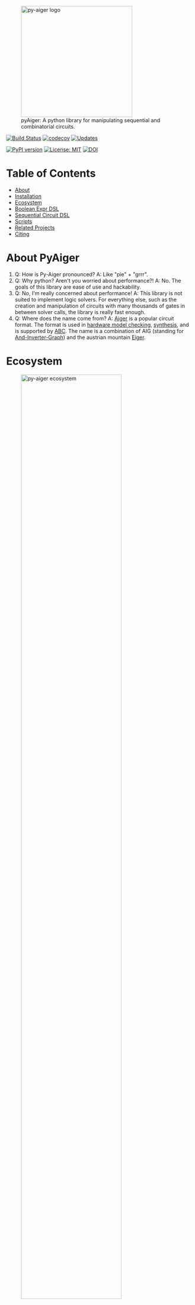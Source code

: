 <figure>
  <img src="assets/logo_text.svg" alt="py-aiger logo" width=300px>
  <figcaption>
      pyAiger: A python library for manipulating sequential and
      combinatorial circuits.
  </figcaption>

</figure>

[![Build Status](https://travis-ci.org/mvcisback/py-aiger.svg?branch=master)](https://travis-ci.org/mvcisback/py-aiger)
[![codecov](https://codecov.io/gh/mvcisback/py-aiger/branch/master/graph/badge.svg)](https://codecov.io/gh/mvcisback/py-aiger)
[![Updates](https://pyup.io/repos/github/mvcisback/py-aiger/shield.svg)](https://pyup.io/repos/github/mvcisback/py-aiger/)

[![PyPI version](https://badge.fury.io/py/py-aiger.svg)](https://badge.fury.io/py/py-aiger)
[![License: MIT](https://img.shields.io/badge/License-MIT-yellow.svg)](https://opensource.org/licenses/MIT)
[![DOI](https://zenodo.org/badge/130783753.svg)](https://zenodo.org/badge/latestdoi/130783753)

# Table of Contents
- [About](#about-py-aiger)
- [Installation](#installation)
- [Ecosystem](#ecosystem)
- [Boolean Expr DSL](#boolean-expression-dsl)
- [Sequential Circuit DSL](#sequential-circuit-dsl)
- [Scripts](#scripts)
- [Related Projects](#related-projects)
- [Citing](#citing)


# About PyAiger

1. Q: How is Py-Aiger pronounced? A: Like "pie" + "grrr".
2. Q: Why python? Aren't you worried about performance?! A: No. The goals of this library are ease of use and hackability. 
3. Q: No, I'm really concerned about performance! A: This library is not suited to implement logic solvers. For everything else, such as the creation and manipulation of circuits with many thousands of gates in between solver calls, the library is really fast enough.
4. Q: Where does the name come from? A: <a href="http://fmv.jku.at/aiger/">Aiger</a> is a popular circuit format. The format is used in <a href="http://fmv.jku.at/hwmcc17/">hardware model checking</a>, <a href="http://www.syntcomp.org/">synthesis</a>, and is supported by <a href="https://github.com/berkeley-abc/abc">ABC</a>. The name is a combination of AIG (standing for <a href="https://en.wikipedia.org/wiki/And-inverter_graph">And-Inverter-Graph</a>) and the austrian mountain <a href="https://en.wikipedia.org/wiki/Eiger">Eiger</a>.

# Ecosystem

<figure>
 <img src="assets/pyaiger_eco.svg" alt="py-aiger ecosystem" width="80%">
  <figcaption>Overview of the pyaiger ecosystem/stack. <a href="http://github.com/mvcisback/py-aiger-bv">pyAiger-BV</a> is an wrapper around pyAiger that supports grouping and ordering inputs, latches, and outputs. This enables working at the word (or BitVector) level.</figcaption>
</figure>

# Installation

`$ pip install py-aiger`

or as a developer:

`$ python setup.py develop`



# Boolean Expression DSL
While powerful, when writing combinatorial circuits, the Sequential
Circuit DSL can be somewhat clumsy. For this common usecase, we have
developed the Boolean Expression DSL. All circuits generated this way
have a single output.

```python
import aiger
x, y = aiger.atom('x'), aiger.atom('y')
expr1 = x & y  # circuit with inputs 'x', 'y' and 1 output computing x AND y.
expr2 = x | y  # logical or.
expr3 = x ^ y  # logical xor.
expr4 = x == y  # logical ==, xnor.
expr5 = x.implies(y)
expr6 = ~x  # logical negation.

# Atoms can be constants.
expr7 = x & aiger.atom(True)  # Equivilent to just x.
expr8 = x & aiger.atom(False)  # Equivilent to const False.

# And you can inspect the AIG if needed.
circ = x.aig

# And of course, you can get a BoolExpr from a single output aig.
expr9 = aiger.BoolExpr(circ)
```


# Sequential Circuit DSL

```python
import aiger
from aiger import utils

# Parser for ascii AIGER format.
aig1 = aiger.load(path_to_aig1_file.aag)
aig2 = aiger.load(path_to_aig2_file.aag)
```

## Sequential composition
```python
aig3 = aig1 >> aig2
```

## Parallel composition
```python
aig4 = aig1 | aig2
```

## Circuits with Latches/Feedback/Delay
```python
# Connect output y to input x with delay, initialized to True.
# (Default initialization is False.)
aig5 = aig1.feedback(
    inputs=['x'],
    outputs=['y'],
    initials=[True],
    keep_outputs=True
)
```

## Relabeling
```python
# Relabel input 'x' to 'z'.
aig1['i', {'x': 'z'}]

# Relabel output 'y' to 'w'.
aig1['o', {'y': 'w'}]

# Relabel latches 'l1' to 'l2'.
aig1['l', {'l1': 'l2'}]
```

## Evaluation
```python
# Combinatoric evaluation.
aig3(inputs={'x':True, 'y':False})

# Sequential evaluation.
sim = aig3.simulate({'x': 0, 'y': 0}, 
                    {'x': 1, 'y': 2},
                    {'x': 3, 'y': 4})

# Simulation Coroutine
sim = aig3.simulator()  # Coroutine
next(sim)  # Initialize
print(sim.send({'x': 0, 'y': 0}))
print(sim.send({'x': 1, 'y': 2}))
print(sim.send({'x': 3, 'y': 4}))


# Unroll
aig4 = aig3.unroll(steps=10, init=True)
```

## Useful circuits
```python
# Fix input x to be False.
aig4 = aiger.source({'x': False}) >> aig3

# Remove output y. 
aig4 = aig3 >> aiger.sink(['y'])

# Create duplicate w of output y.
aig4 = aig3 >> aiger.tee({'y': ['y', 'w']})

# Make an AND gate.
aiger.and_gate(['x', 'y'], out='name')

# Make an OR gate.
aiger.or_gate(['x', 'y'])  # Default output name is #or_output.

# And outputs.
aig1 >> aiger.and_gate(aig1.outputs) # Default output name is #and_output.

# Or outputs.
aig1 >> aiger.or_gate(inputs=aig1.outputs, output='my_output')

# Flip outputs.
aig1 >> aiger.bit_flipper(inputs=aig1.outputs)

# Flip inputs.
aiger.bit_flipper(inputs=aig1.inputs) >> aig1

# ITE circuit
# ['o1', 'o2'] = ['i1', 'i2'] if 'test' Else ['i3', 'i4'] 
aiger.ite('test', ['i1', 'i2'], ['i3', 'i4'], outputs=['o1', 'o2'])
```

# Scripts

Installing py-aiger should install two commandline scripts:

- aigseqcompose
- aigparcompose

These are meant to augment the
[aiger](fmv.jku.at/aiger/aiger-1.9.9.tar.gz) library. Ideally, we
would someday like feature parity.

# Related Projects

- [pyAig](https://bitbucket.org/sterin/pyaig): Another python library
  for working with AIGER circuits.

# Citing

```
@misc{pyAiger,
  author       = {Marcell Vazquez-Chanlatte},
  title        = {mvcisback/py-aiger},
  month        = aug,
  year         = 2018,
  doi          = {10.5281/zenodo.1326224},
  url          = {https://doi.org/10.5281/zenodo.1326224}
}
```
